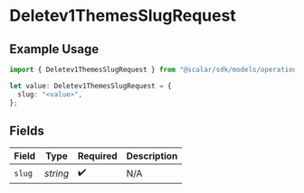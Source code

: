 # Deletev1ThemesSlugRequest

## Example Usage

```typescript
import { Deletev1ThemesSlugRequest } from "@scalar/sdk/models/operations";

let value: Deletev1ThemesSlugRequest = {
  slug: "<value>",
};
```

## Fields

| Field              | Type               | Required           | Description        |
| ------------------ | ------------------ | ------------------ | ------------------ |
| `slug`             | *string*           | :heavy_check_mark: | N/A                |
